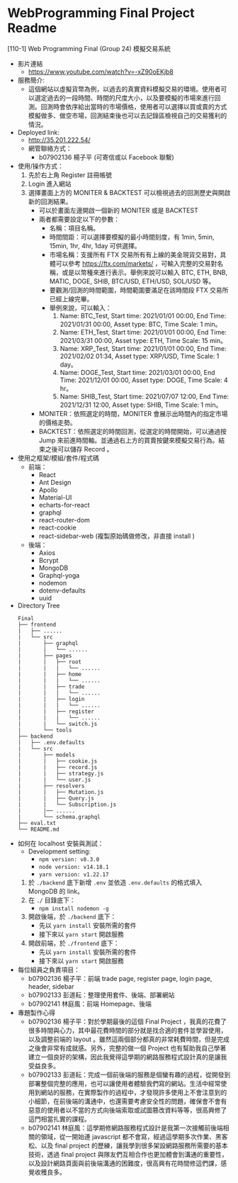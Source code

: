 # WebProgramming Final Project Readme

[110-1] Web Programming Final
(Group 24) 模擬交易系統

* 影片連結
    * https://www.youtube.com/watch?v=-xZ90oEKjb8
* 服務簡介:
    * 這個網站以虛擬貨幣為例，以過去的真實資料模擬交易的環境。使用者可以選定過去的一段時間、時間的尺度大小，以及要模擬的市場來進行回測。回測時會依序給出當時的市場價格，使用者可以選擇以買或賣的方式模擬做多、做空市場，回測結束後也可以去記錄區檢視自己的交易獲利的情況。
* Deployed link:
    * http://35.201.222.54/
    * 網管聯絡方式：
        * b07902136 楊子平 (可寄信或以 Facebook 聯繫)
* 使用/操作方式：
    1. 先於右上角 Register 註冊帳號
    2. Login 進入網站
    3. 選擇畫面上方的 MONITER & BACKTEST 可以檢視過去的回測歷史與開啟新的回測結果。
        * 可以於畫面左邊開啟一個新的 MONITER 或是 BACKTEST
        * 兩者都需要設定以下的參數：
            * 名稱：項目名稱。
            * 時間間距：可以選擇要模擬的最小時間刻度，有 1min, 5min, 15min, 1hr, 4hr, 1day 可供選擇。
            * 市場名稱：支援所有 FTX 交易所有有上線的美金現貨交易對，具體可以參考 https://ftx.com/markets/ ，可輸入完整的交易對名稱，或是以幣種來進行表示。舉例來說可以輸入 BTC, ETH, BNB, MATIC, DOGE, SHIB, BTC/USD, ETH/USD, SOL/USD 等。
            * 要觀測/回測的時間範圍，時間範圍要滿足在該時間段 FTX 交易所已經上線完畢。
            * 舉例來說，可以輸入：
                1. Name: BTC_Test, Start time: 2021/01/01 00:00, End Time: 2021/01/31 00:00, Asset type: BTC, Time Scale: 1 min。
                2. Name: ETH_Test, Start time: 2021/01/01 00:00, End Time: 2021/03/31 00:00, Asset type: ETH, Time Scale: 15 min。
                3. Name: XRP_Test, Start time: 2021/01/01 00:00, End Time: 2021/02/02 01:34, Asset type: XRP/USD, Time Scale: 1 day。
                4. Name: DOGE_Test, Start time: 2021/03/01 00:00, End Time: 2021/12/01 00:00, Asset type: DOGE, Time Scale: 4 hr。
                5. Name: SHIB_Test, Start time: 2021/07/07 12:00, End Time: 2021/12/31 12:00, Asset type: SHIB, Time Scale: 1 min。
        * MONITER：依照選定的時間，MONITER 會展示出時間內的指定市場的價格走勢。
        * BACKTEST：依照選定的時間回測，從選定的時間開始，可以通過按 Jump 來前進時間軸。並通過右上方的買賣按鍵來模擬交易行為。結束之後可以儲存 Record 。
* 使用之框架/模組/套件/程式碼
    * 前端：
        - React
        - Ant Design
        - Apollo
        - Material-UI
        - echarts-for-react
        - graphql
        - react-router-dom
        - react-cookie
        - react-sidebar-web (複製原始碼做修改，非直接 install )
    * 後端：
        - Axios
        - Bcrypt
        - MongoDB
        - Graphql-yoga
        - nodemon
        - dotenv-defaults
        - uuid
* Directory Tree
    ```
    Final
    ├── frontend
    |   ├── ......
    |   └── src
    |       ├── graphql
    |       |   └── ......
    |       ├── pages
    |       |   ├── root
    |       |   |   └── ......
    |       |   ├── home
    |       |   |   └── ......
    |       |   ├── trade
    |       |   |   └── ......
    |       |   ├── login
    |       |   |   └── ......
    |       |   ├── register
    |       |   |   └── ......
    |       |   └── switch.js
    |       └── tools
    ├── backend
    |   ├── .env.defaults
    |   └── src
    |       ├── models
    |       |   ├── cookie.js
    |       |   ├── record.js
    |       |   ├── strategy.js
    |       |   └── user.js
    |       ├── resolvers
    |       |   ├── Mutation.js
    |       |   ├── Query.js
    |       |   └── Subscription.js
    |       |── ......
    |       └── schema.graphql
    ├── eval.txt
    └── README.md
    ```
* 如何在 localhost 安裝與測試：
    * Development setting:
        * `npm version: v8.3.0`
        * `node version: v14.18.1`
        * `yarn version: v1.22.17`
    1. 於 `./backend` 底下新增 `.env` 並依造 `.env.defaults` 的格式填入 MongoDB 的 link。
    2. 在 `./` 目錄底下：
        * `npm install nodemon -g`
    3. 開啟後端，於 `./backend` 底下：
        * 先以 `yarn install` 安裝所需的套件
        * 接下來以 `yarn start` 開啟服務
    4. 開啟前端，於 `./frontend` 底下：
        * 先以 `yarn install` 安裝所需的套件
        * 接下來以 `yarn start` 開啟服務
* 每位組員之負責項目：
    * b07902136 楊子平：前端 trade page, register page, login page, header, sidebar 
    * b07902133 彭道耘：整理使用套件、後端、部署網站
    * b07902141 林庭風：前端 Homepage、後端
* 專題製作心得
    * b07902136 楊子平：對於學期最後的這個 Final Project ，我真的花費了很多時間與心力，其中最花費時間的部分就是找合適的套件並學習使用，以及調整前端的 layout 。雖然這兩個部分都真的非常耗費時間，但是完成之後會非常有成就感。另外，完整的做一個 Project 也有幫助我自己學著建立一個良好的架構，因此我覺得這學期的網路服務程式設計真的是讓我受益良多。
    * b07902133 彭道耘：完成一個前後端的服務是個蠻有趣的過程，從開發到部署整個完整的應用，也可以讓使用者體驗我們寫的網站。生活中經常使用到網站的服務，在實際製作的過程中，才發現許多使用上不會注意到的小細節，在前後端的溝通中，也還需要考慮安全性的問題，確保會不會有惡意的使用者以不當的方式向後端索取或試圖篡改資料等等，很高興修了這門相當扎實的課程。
    * b07902141 林庭風：這學期修網路服務程式設計是我第一次接觸前後端相關的領域，從一開始連 javascript 都不會寫，經過這學期多次作業、黑客松、以及 final project 的歷練，讓我學到很多架設網路服務所需要的基本技術，透過 final project 與隊友們互相合作也更加體會到溝通的重要性，以及設計網路頁面與前後端溝通的困難度，很高興有花時間修這們課，感覺收穫良多。

